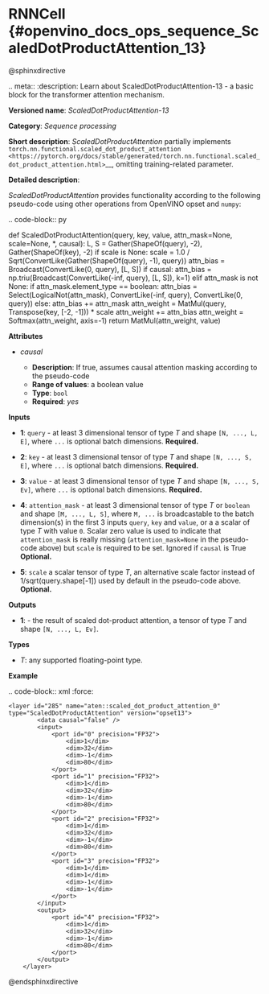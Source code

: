 # RNNCell  {#openvino_docs_ops_sequence_ScaledDotProductAttention_13}

@sphinxdirective

.. meta::
  :description: Learn about ScaledDotProductAttention-13 - a basic block for the transformer attention mechanism.

**Versioned name**: *ScaledDotProductAttention-13*

**Category**: *Sequence processing*

**Short description**: *ScaledDotProductAttention* partially implements
`torch.nn.functional.scaled_dot_product_attention <https://pytorch.org/docs/stable/generated/torch.nn.functional.scaled_dot_product_attention.html>`__,
omitting training-related parameter.

**Detailed description**:

*ScaledDotProductAttention* provides functionality according to the following pseudo-code using other operations from OpenVINO opset and ``numpy``:

.. code-block:: py

def ScaledDotProductAttention(query, key, value, attn_mask=None, scale=None, *, causal):
    L, S = Gather(ShapeOf(query), -2), Gather(ShapeOf(key), -2)
    if scale is None:
        scale = 1.0 / Sqrt(ConvertLike(Gather(ShapeOf(query), -1), query))
    attn_bias = Broadcast(ConvertLike(0, query), [L, S])
    if causal:
        attn_bias = np.triu(Broadcast(ConvertLike(-inf, query), [L, S]), k=1)
    elif attn_mask is not None:
        if attn_mask.element_type == boolean:
            attn_bias = Select(LogicalNot(attn_mask), ConvertLike(-inf, query), ConvertLike(0, query))
        else:
            attn_bias += attn_mask
    attn_weight = MatMul(query, Transpose(key, [-2, -1])) * scale
    attn_weight += attn_bias
    attn_weight = Softmax(attn_weight, axis=-1)
    return MatMul(attn_weight, value)

**Attributes**

* *causal*

  * **Description**: If true, assumes causal attention masking according to the pseudo-code
  * **Range of values**: a boolean value
  * **Type**: ``bool``
  * **Required**: *yes*

**Inputs**

* **1**: ``query`` - at least 3 dimensional tensor of type *T* and shape ``[N, ..., L, E]``, where ``...`` is optional batch dimensions. **Required.**

* **2**: ``key`` - at least 3 dimensional tensor of type *T* and shape ``[N, ..., S, E]``, where ``...`` is optional batch dimensions. **Required.**

* **3**: ``value`` - at least 3 dimensional tensor of type *T* and shape ``[N, ..., S, Ev]``, where ``...`` is optional batch dimensions. **Required.**

* **4**: ``attention_mask`` - at least 3 dimensional tensor of type *T* or ``boolean`` and shape ``[M, ..., L, S]``, where ``M, ...`` is broadcastable to the batch dimension(s) in the first 3 inputs ``query``, ``key`` and ``value``, or a a scalar of type *T* with value ``0``. Scalar zero value is used to indicate that `attention_mask` is really missing (``attention_mask=None`` in the pseudo-code above) but ``scale`` is required to be set.
          Ignored if ``causal`` is True  **Optional.**

* **5**: ``scale`` a scalar tensor of type *T*, an alternative scale factor instead of 1/sqrt(query.shape[-1]) used by default in the pseudo-code above. **Optional.**

**Outputs**

* **1**: - the result of scaled dot-product attention, a tensor of type *T* and shape ``[N, ..., L, Ev]``.

**Types**

* *T*: any supported floating-point type.

**Example**

.. code-block:: xml
   :force:

    <layer id="285" name="aten::scaled_dot_product_attention_0" type="ScaledDotProductAttention" version="opset13">
			<data causal="false" />
			<input>
				<port id="0" precision="FP32">
					<dim>1</dim>
					<dim>32</dim>
					<dim>-1</dim>
					<dim>80</dim>
				</port>
				<port id="1" precision="FP32">
					<dim>1</dim>
					<dim>32</dim>
					<dim>-1</dim>
					<dim>80</dim>
				</port>
				<port id="2" precision="FP32">
					<dim>1</dim>
					<dim>32</dim>
					<dim>-1</dim>
					<dim>80</dim>
				</port>
				<port id="3" precision="FP32">
					<dim>1</dim>
					<dim>1</dim>
					<dim>-1</dim>
					<dim>-1</dim>
				</port>
			</input>
			<output>
				<port id="4" precision="FP32">
					<dim>1</dim>
					<dim>32</dim>
					<dim>-1</dim>
					<dim>80</dim>
				</port>
			</output>
		</layer>

@endsphinxdirective
